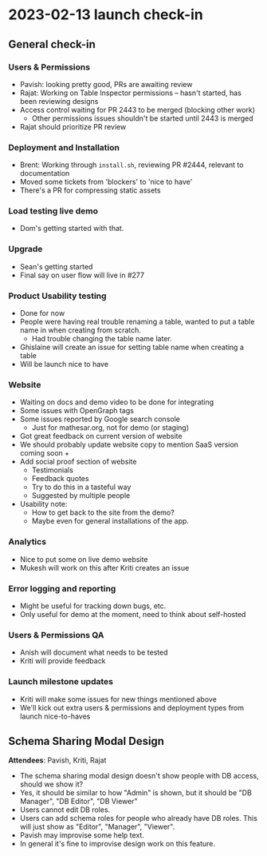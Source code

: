 # 2023-02-13 launch check-in

## General check-in

### Users & Permissions

- Pavish: looking pretty good, PRs are awaiting review
- Rajat: Working on Table Inspector permissions – hasn't started, has been reviewing designs
- Access control waiting for PR 2443 to be merged (blocking other work)
    - Other permissions issues shouldn't be started until 2443 is merged
- Rajat should prioritize PR review

### Deployment and Installation
- Brent: Working through `install.sh`, reviewing PR #2444, relevant to documentation
- Moved some tickets from 'blockers' to 'nice to have'
- There's a PR for compressing static assets

### Load testing live demo
- Dom's getting started with that.

### Upgrade
- Sean's getting started
- Final say on user flow will live in #277

### Product Usability testing
- Done for now
- People were having real trouble renaming a table, wanted to put a table name in when creating from scratch.
    - Had trouble changing the table name later.
- Ghislaine will create an issue for setting table name when creating a table
- Will be launch nice to have

### Website
- Waiting on docs and demo video to be done for integrating
- Some issues with OpenGraph tags
- Some issues reported by Google search console
    - Just for mathesar.org, not for demo (or staging)
- Got great feedback on current version of website
- We should probably update website copy to mention SaaS version coming soon + 
- Add social proof section of website
    - Testimonials
    - Feedback quotes
    - Try to do this in a tasteful way
    - Suggested by multiple people
- Usability note:
    - How to get back to the site from the demo?
    - Maybe even for general installations of the app.
    
### Analytics
- Nice to put some on live demo website
- Mukesh will work on this after Kriti creates an issue

### Error logging and reporting
- Might be useful for tracking down bugs, etc.
- Only useful for demo at the moment, need to think about self-hosted

### Users & Permissions QA
- Anish will document what needs to be tested 
- Kriti will provide feedback

### Launch milestone updates
- Kriti will make some issues for new things mentioned above
- We'll kick out extra users & permissions and deployment types from launch nice-to-haves

## Schema Sharing Modal Design
**Attendees**: Pavish, Kriti, Rajat

- The schema sharing modal design doesn't show people with DB access, should we show it?
- Yes, it should be similar to how "Admin" is shown, but it should be "DB Manager", "DB Editor", "DB Viewer"
- Users cannot edit DB roles.
- Users can add schema roles for people who already have DB roles. This will just show as "Editor", "Manager", "Viewer".
- Pavish may improvise some help text.
- In general it's fine to improvise design work on this feature.

